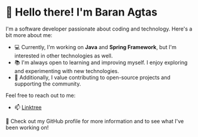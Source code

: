 # 👋 Hello there! I'm Baran Agtas

I'm a software developer passionate about coding and technology. Here's a bit more about me:

- 💻 Currently, I'm working on **Java** and **Spring Framework**, but I'm interested in other technologies as well.
- 📚 I'm always open to learning and improving myself. I enjoy exploring and experimenting with new technologies.
- 🌱 Additionally, I value contributing to open-source projects and supporting the community.

Feel free to reach out to me:
- 📫 [Linktree](https://linktr.ee/baranagtas)

🔗 Check out my GitHub profile for more information and to see what I've been working on!

